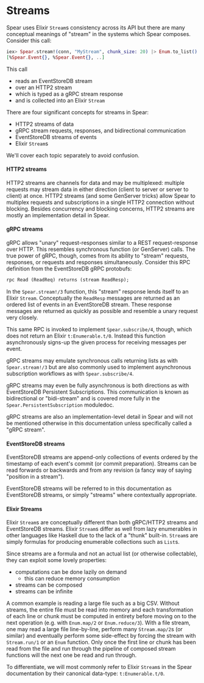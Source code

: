 # Streams

Spear uses Elixir `Stream`s consistency across its API but there are many
conceptual meanings of "stream" in the systems which Spear composes.
Consider this call:

```elixir
iex> Spear.stream!(conn, "MyStream", chunk_size: 20) |> Enum.to_list()
[%Spear.Event{}, %Spear.Event{}, ..]
```

This call

- reads an EventStoreDB stream
- over an HTTP2 stream
- which is typed as a gRPC stream response
- and is collected into an Elixir `Stream`

There are four significant concepts for streams in Spear:

- HTTP2 streams of data
- gRPC stream requests, responses, and bidirectional communication
- EventStoreDB streams of events
- Elixir `Stream`s

We'll cover each topic separately to avoid confusion.

#### HTTP2 streams

HTTP2 streams are channels for data and may be multiplexed: multiple requests
may stream data in either direction (client to server or server to client)
at once. HTTP2 streams (and some GenServer tricks) allow Spear to multiplex
requests and subscriptions in a single HTTP2 connection without blocking.
Besides concurrency and blocking concerns, HTTP2 streams are mostly an
implementation detail in Spear.

#### gRPC streams

gRPC allows "unary" request-responses similar to a REST request-response
over HTTP. This resembles synchronous function (or GenServer) calls. The true
power of gRPC, though, comes from its ability to "stream" requests,
responses, or requests and responses simultaneously. Consider this RPC
definition from the EventStoreDB gRPC protobufs:

```protobuf
rpc Read (ReadReq) returns (stream ReadResp);
```

In the `Spear.stream!/3` function, this "stream" response lends itself to
an Elixir `Stream`. Conceptually the `ReadResp` messages are returned as an
ordered list of events in an EventStoreDB stream. These response messages are
returned as quickly as possible and resemble a unary request very closely.

This same RPC is invoked to implement `Spear.subscribe/4`, though, which
does not return an Elixir `t:Enumerable.t/0`. Instead this function
asynchronously signs-up the given process for receiving messages per event.

gRPC streams may emulate synchronous calls returning lists as with
`Spear.stream!/3` but are also commonly used to implement asynchronous
subscription workflows as with `Spear.subscribe/4`.

gRPC streams may even be fully asynchronous is both directions as with
EventStoreDB Persistent Subscriptions. This communication is known as
bidirectional or "bidi-stream" and is covered more fully in the
`Spear.PersistentSubscription` moduledoc.

gRPC streams are also an implementation-level detail in Spear and will
not be mentioned otherwise in this documentation unless specifically called
a "gRPC stream".

#### EventStoreDB streams

EventStoreDB streams are append-only collections of events ordered by the
timestamp of each event's commit (or commit preparation). Streams can be
read forwards or backwards and from any revision (a fancy way of saying
"position in a stream").

EventStoreDB streams will be referred to in this documentation as EventStoreDB
streams, or simply "streams" where contextually appropriate.

#### Elixir Streams

Elixir `Stream`s are conceptually different than both gRPC/HTTP2 streams
and EventStoreDB streams. Elixir `Stream`s differ as well from lazy enumerables
in other languages like Haskell due to the lack of a "thunk" built-in.
`Stream`s are simply formulas for producing enumerable collections such as
`List`s.

Since streams are a formula and not an actual list (or otherwise
collectable), they can exploit some lovely properties:

- computations can be done lazily on demand
    - this can reduce memory consumption
- streams can be composed
- streams can be infinite

A common example is reading a large file such as a big CSV. Without streams,
the entire file must be read into memory and each transformation of each line
or chunk must be computed in entirety before moving on to the next operation
(e.g. with `Enum.map/2` or `Enum.reduce/3`). With a file stream, one may read
a large file line-by-line, perform many `Stream.map/2`s (or similar) and
eventually perform some side-effect by forcing the stream with `Stream.run/1`
or an `Enum` function. Only once the first line or chunk has been read from
the file and run through the pipeline of composed stream functions will the
next one be read and run through.

To differentiate, we will most commonly refer to Elixir `Stream`s in the
Spear documentation by their canonical data-type: `t:Enumerable.t/0`.

